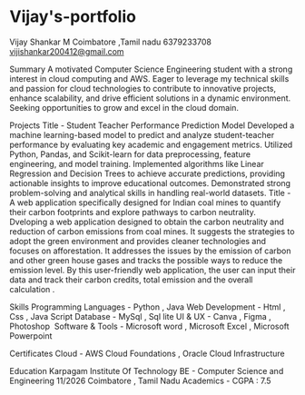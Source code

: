 # Vijay's-portfolio
Vijay Shankar M 
Coimbatore ,Tamil nadu 
6379233708
vijishankar200412@gmail.com

Summary
A motivated Computer Science Engineering student with a strong interest in cloud computing and AWS. Eager to leverage my technical skills and passion for cloud technologies to contribute to innovative projects, enhance scalability, and drive efficient solutions in a dynamic environment. Seeking opportunities to grow and excel in the cloud domain.

Projects
Title - Student Teacher Performance Prediction Model
Developed a machine learning-based model to predict and analyze student-teacher performance by evaluating key academic and engagement metrics. Utilized Python, Pandas, and Scikit-learn for data preprocessing, feature engineering, and model training. Implemented algorithms like Linear Regression and Decision Trees to achieve accurate predictions, providing actionable insights to improve educational outcomes. Demonstrated strong problem-solving and analytical skills in handling real-world datasets.
Title - A web application specifically designed for Indian coal mines to quantify their carbon footprints and explore pathways to carbon neutrality.
Dveloping a web application designed to obtain the carbon neutrality and reduction of carbon emissions from coal mines. It suggests the strategies to adopt the green environment and provides cleaner technologies and focuses on afforestation. It addresses the issues by the emission of carbon and other green house gases and tracks the possible ways to reduce the emission level. By this user-friendly web application, the user can input their data and track their carbon credits, total emission and the overall calculation .

Skills
Programming Languages - Python , Java
Web Development - Html , Css , Java Script
Database - MySql , Sql lite
UI & UX - Canva , Figma , Photoshop 
Software & Tools - Microsoft word , Microsoft Excel , Microsoft Powerpoint

Certificates
Cloud - AWS Cloud Foundations , Oracle Cloud Infrastructure

Education
Karpagam Institute Of Technology                   BE - Computer Science and Engineering 
11/2026
Coimbatore  , Tamil Nadu
Academics - CGPA : 7.5
